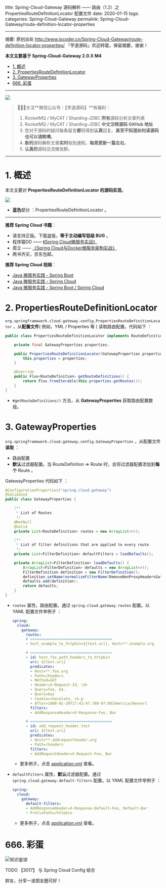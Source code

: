 title: Spring-Cloud-Gateway 源码解析 —— 路由（1.2）之 PropertiesRouteDefinitionLocator 配置文件
date: 2020-01-15
tags:
categories: Spring-Cloud-Gateway
permalink: Spring-Cloud-Gateway/route-definition-locator-properties

---

摘要: 原创出处 http://www.iocoder.cn/Spring-Cloud-Gateway/route-definition-locator-properties/ 「芋道源码」欢迎转载，保留摘要，谢谢！

**本文主要基于 Spring-Cloud-Gateway 2.0.X M4**  

- [1. 概述](http://www.iocoder.cn/Spring-Cloud-Gateway/route-definition-locator-properties/)
- [2. PropertiesRouteDefinitionLocator](http://www.iocoder.cn/Spring-Cloud-Gateway/route-definition-locator-properties/)
- [3. GatewayProperties](http://www.iocoder.cn/Spring-Cloud-Gateway/route-definition-locator-properties/)
- [666. 彩蛋](http://www.iocoder.cn/Spring-Cloud-Gateway/route-definition-locator-properties/)

-------

![](http://www.iocoder.cn/images/common/wechat_mp_2018_05_18.jpg)

> 🙂🙂🙂关注**微信公众号：【芋道源码】**有福利：  
> 1. RocketMQ / MyCAT / Sharding-JDBC **所有**源码分析文章列表  
> 2. RocketMQ / MyCAT / Sharding-JDBC **中文注释源码 GitHub 地址**  
> 3. 您对于源码的疑问每条留言**都**将得到**认真**回复。**甚至不知道如何读源码也可以请教噢**。  
> 4. **新的**源码解析文章**实时**收到通知。**每周更新一篇左右**。  
> 5. **认真的**源码交流微信群。

---

# 1. 概述

本文主要对 **PropertiesRouteDefinitionLocator 的源码实现**。

![](http://www.iocoder.cn/images/Spring-Cloud-Gateway/2020_01_15/01.jpeg)

* **蓝色**部分 ：PropertiesRouteDefinitionLocator 。

-------

**推荐 Spring Cloud 书籍**：

* 请支持正版。下载盗版，**等于主动编写低级 BUG** 。
* 程序猿DD —— [《Spring Cloud微服务实战》](https://union-click.jd.com/jdc?d=505Twi)
* 周立 —— [《Spring Cloud与Docker微服务架构实战》](https://union-click.jd.com/jdc?d=k3sAaK)
* 两书齐买，京东包邮。

**推荐 Spring Cloud 视频**：

* [Java 微服务实践 - Spring Boot](https://segmentfault.com/ls/1650000011063780?r=bPN0Ir)
* [Java 微服务实践 - Spring Cloud](https://segmentfault.com/ls/1650000011386794?r=bPN0Ir)
* [Java 微服务实践 - Spring Boot / Spring Cloud](https://segmentfault.com/ls/1650000011387052?r=bPN0Ir)

# 2. PropertiesRouteDefinitionLocator

`org.springframework.cloud.gateway.config.PropertiesRouteDefinitionLocator` ，从**配置文件**( 例如，YML / Properties 等 ) 读取路由配置。代码如下 ：

```Java
public class PropertiesRouteDefinitionLocator implements RouteDefinitionLocator {

	private final GatewayProperties properties;

	public PropertiesRouteDefinitionLocator(GatewayProperties properties) {
		this.properties = properties;
	}

	@Override
	public Flux<RouteDefinition> getRouteDefinitions() {
		return Flux.fromIterable(this.properties.getRoutes());
	}
}
```

* `#getRouteDefinitions()` 方法，从 **GatewayProperties** 获取路由配置数组。

# 3. GatewayProperties

`org.springframework.cloud.gateway.config.GatewayProperties` ，从配置文件**读取** ：

* 路由配置
* **默认**过滤器配置。当 RouteDefinition => Route 时，会将过滤器配置添加到**每个** Route 。

GatewayProperties 代码如下 ：

```Java
@ConfigurationProperties("spring.cloud.gateway")
@Validated
public class GatewayProperties {

	/**
	 * List of Routes
	 */
	@NotNull
	@Valid
	private List<RouteDefinition> routes = new ArrayList<>();

	/**
	 * List of filter definitions that are applied to every route.
	 */
	private List<FilterDefinition> defaultFilters = loadDefaults();

	private ArrayList<FilterDefinition> loadDefaults() {
		ArrayList<FilterDefinition> defaults = new ArrayList<>();
		FilterDefinition definition = new FilterDefinition();
		definition.setName(normalizeFilterName(RemoveNonProxyHeadersGatewayFilterFactory.class));
		defaults.add(definition);
		return defaults;
	}
}
```

* `routes` 属性，路由配置。通过 `spring.cloud.gateway.routes` 配置。以 YAML 配置文件举例子 ： 

    ```YAML
    spring:
      cloud:
        gateway:
          routes:
          # =====================================
          - host_example_to_httpbin=${test.uri}, Host=**.example.org
    
          # =====================================
          - id: host_foo_path_headers_to_httpbin
            uri: ${test.uri}
            predicates:
            - Host=**.foo.org
            - Path=/headers
            - Method=GET
            - Header=X-Request-Id, \d+
            - Query=foo, ba.
            - Query=baz
            - Cookie=chocolate, ch.p
            - After=1900-01-20T17:42:47.789-07:00[America/Denver]
            filters:
            - AddResponseHeader=X-Response-Foo, Bar
    
          # =====================================
          - id: add_request_header_test
            uri: ${test.uri}
            predicates:
            - Host=**.addrequestheader.org
            - Path=/headers
            filters:
            - AddRequestHeader=X-Request-Foo, Bar
    ```
    * 更多例子，点击 [application.yml](https://github.com/YunaiV/spring-cloud-gateway/blob/382a4cd98fbb8ac53a83a5559bacb0f885838074/spring-cloud-gateway-core/src/test/resources/application.yml#L15) 查看。

* `defaultFilters` 属性，**默认**过滤器配置。通过 `spring.cloud.gateway.default-filters` 配置。以 YAML 配置文件举例子 ：

    ```YAML
    spring:
      cloud:
        gateway:
          default-filters:
          - AddResponseHeader=X-Response-Default-Foo, Default-Bar
          - PrefixPath=/httpbin
    ```
    * 更多例子，点击 [application.yml](https://github.com/YunaiV/spring-cloud-gateway/blob/382a4cd98fbb8ac53a83a5559bacb0f885838074/spring-cloud-gateway-core/src/test/resources/application.yml#L10) 查看。

# 666. 彩蛋

![知识星球](http://www.iocoder.cn/images/Architecture/2017_12_29/01.png)

TODO 【3017】 与 Spring Cloud Config 结合

胖友，分享一波朋友圈可好！

